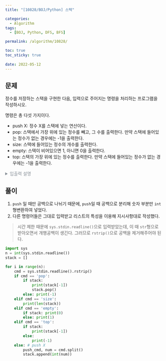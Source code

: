 ```yaml
---
title: "[10828/BOJ/Python] 스택"

categories:
  - Algorithm
tags:
  - [BOJ, Python, DFS, BFS]

permalink: /algorithm/10828/

toc: true
toc_sticky: true
 
date: 2022-05-12
---
```


## 문제
정수를 저장하는 스택을 구현한 다음, 입력으로 주어지는 명령을 처리하는 프로그램을 작성하시오.

명령은 총 다섯 가지이다.

- push X: 정수 X를 스택에 넣는 연산이다.
- pop: 스택에서 가장 위에 있는 정수를 빼고, 그 수를 출력한다. 만약 스택에 들어있는 정수가 없는 경우에는 -1을 출력한다.
- size: 스택에 들어있는 정수의 개수를 출력한다.
- empty: 스택이 비어있으면 1, 아니면 0을 출력한다.
- top: 스택의 가장 위에 있는 정수를 출력한다. 만약 스택에 들어있는 정수가 없는 경우에는 -1을 출력한다.

<details>
    <summary style = "color: #868e96;">입출력 설명</summary>
      <h3>입력</h3>
첫째 줄에 주어지는 명령의 수 N (1 ≤ N ≤ 10,000)이 주어진다. 둘째 줄부터 N개의 줄에는 명령이 하나씩 주어진다. 주어지는 정수는 1보다 크거나 같고, 100,000보다 작거나 같다. 문제에 나와있지 않은 명령이 주어지는 경우는 없다.
      <h3>출력</h3>
출력해야하는 명령이 주어질 때마다, 한 줄에 하나씩 출력한다.
</details>

## 풀이
1. `push` 일 때만 공백으로 나뉘기 때문에, `push`일 때 공백으로 분리해 숫자 부분만 `int`형변환하여 넣었다. 
2. 다른 명령어들은 그대로 입력받고 리스트의 특성을 이용해 지시사항대로 작성했다.
> 시간 제한 때문에 `sys.stdin.readline()`으로 입력받았는데, 이 때 `str`형으로 받아오면서 개행공백이 생긴다. 그러므로 `rstrip()`으로 공백을 제거해주어야 된다.

```python
import sys
n = int(sys.stdin.readline())
stack = []

for i in range(n):
    cmd = sys.stdin.readline().rstrip()
    if cmd == 'pop':
        if stack:
            print(stack[-1])
            stack.pop()
        else: print(-1)
    elif cmd == 'size':
        print(len(stack))
    elif cmd == 'empty':
        if stack: print(0)
        else: print(1)
    elif cmd == 'top':
        if stack:
            print(stack[-1])
        else:
            print(-1)
    else: # push X
        push_cmd, num = cmd.split()
        stack.append(int(num))
```
